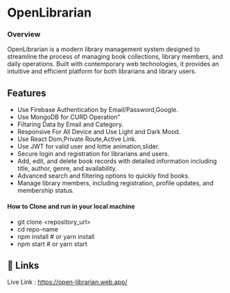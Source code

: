 
# OpenLibrarian

### Overview 
OpenLibrarian is a modern library management system designed to streamline the process of managing book collections, library members, and daily operations. Built with contemporary web technologies, it provides an intuitive and efficient platform for both librarians and library users.




## Features

- Use Firebase Authentication by Email/Password,Google.
- Use MongoDB for CURD Operation"
- Filtaring Data by Email and Category.
- Responsive For All Device and Use Light and Dark Mood.
- Use React Dom,Private Route,Active Link.
- Use JWT for valid user and lottie animation,slider.
- Secure login and registration for librarians and users.
- Add, edit, and delete book records with detailed information including title, author, genre, and availability.
- Advanced search and filtering options to quickly find books.
- Manage library members, including registration, profile updates, and membership status.





#### How to Clone and run in your local machine
- git clone <repository_url>
- cd repo-name
- npm install   # or yarn install
- npm start     # or yarn start




## 🔗 Links
Live Link : https://open-librarian.web.app/


